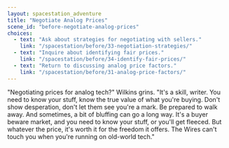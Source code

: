 ```yaml
---
layout: spacestation_adventure
title: "Negotiate Analog Prices"
scene_id: "before-negotiate-analog-prices"
choices:
  - text: "Ask about strategies for negotiating with sellers."
    link: "/spacestation/before/33-negotiation-strategies/"
  - text: "Inquire about identifying fair prices."
    link: "/spacestation/before/34-identify-fair-prices/"
  - text: "Return to discussing analog price factors."
    link: "/spacestation/before/31-analog-price-factors/"
---
```


"Negotiating prices for analog tech?" Wilkins grins. "It's a skill, writer. You need to know your stuff, know the true value of what you're buying. Don't show desperation, don't let them see you're a mark. Be prepared to walk away. And sometimes, a bit of bluffing can go a long way. It's a buyer beware market, and you need to know your stuff, or you'll get fleeced. But whatever the price, it's worth it for the freedom it offers. The Wires can't touch you when you're running on old-world tech."
